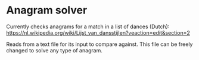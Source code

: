 # Anagram solver

Currently checks anagrams for a match in a list of dances (Dutch): https://nl.wikipedia.org/wiki/Lijst_van_dansstijlen?veaction=edit&section=2

Reads from a text file for its input to compare against. This file can be freely changed to solve any type of anagram.
